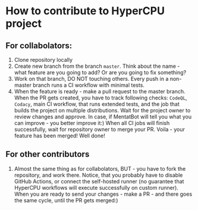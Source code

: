 # How to contribute to HyperCPU project

## For collabolators:
1. Clone repository locally
2. Create new branch from the branch `master`. Think about the name - what feature are you going to add? Or are you going to fix something?
3. Work on that branch, DO NOT touching others. Every push in a non-master branch runs a CI workflow with minimal tests.
4. When the feature is ready - make a pull request to the master branch. When the PR gets created, you have to track following checks: `CodeQL`, `Codacy`, main CI workflow, that runs extended tests, and the job that builds the project on multiple distributions. Wait for the project owner to review changes and approve. In case, if MentatBot will tell you what you can improve - you better improve it:) When all CI jobs will finish successfully, wait for repository owner to merge your PR. Voila - your feature has been merged! Well done!

## For other contributors
1. Almost the same thing as for collabolators, BUT - you have to fork the repository, and work there. Notice, that you probably have to disable GitHub Actions, or connect the self-hosted runner (no guarantee that HyperCPU workflows will execute successfully on custom runner). When you are ready to send your changes - make a PR - and there goes the same cycle, until the PR gets merged:)